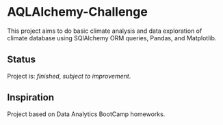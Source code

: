 # AQLAlchemy-Challenge
 

This project aims to do basic climate analysis and data exploration of climate database using SQlAlchemy ORM queries, Pandas, and Matplotlib.

## Status
Project is: _finished_, _subject to improvement_.

## Inspiration
Project based on Data Analytics BootCamp homeworks.
